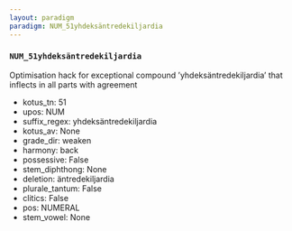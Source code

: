 ```yaml
---
layout: paradigm
paradigm: NUM_51yhdeksäntredekiljardia
---
```

### ` NUM_51yhdeksäntredekiljardia `

Optimisation hack for exceptional compound ’yhdeksäntredekiljardia’ that inflects in all parts with agreement
* kotus_tn: 51
* upos: NUM
* suffix_regex: yhdeksäntredekiljardia
* kotus_av: None
* grade_dir: weaken
* harmony: back
* possessive: False
* stem_diphthong: None
* deletion: äntredekiljardia
* plurale_tantum: False
* clitics: False
* pos: NUMERAL
* stem_vowel: None
